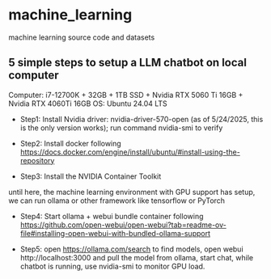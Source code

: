 # machine_learning

machine learning source code and datasets

## 5 simple steps to setup a LLM chatbot on local computer

Computer: i7-12700K + 32GB + 1TB SSD + Nvidia RTX 5060 Ti 16GB + Nvidia RTX 4060Ti 16GB
OS: Ubuntu 24.04 LTS

* Step1: Install Nvidia driver: nvidia-driver-570-open  (as of 5/24/2025, this is the only version works); run command nvidia-smi to verify

* Step2: Install docker following https://docs.docker.com/engine/install/ubuntu/#install-using-the-repository

* Step3: Install the NVIDIA Container Toolkit

until here, the machine learning environment with GPU support has setup, we can run ollama or other framework like tensorflow or PyTorch

* Step4: Start ollama + webui bundle container following https://github.com/open-webui/open-webui?tab=readme-ov-file#installing-open-webui-with-bundled-ollama-support

* Step5: open https://ollama.com/search to find models, open webui http://localhost:3000 and pull the model from ollama, start chat, while chatbot is running, use nvidia-smi to monitor GPU load.

